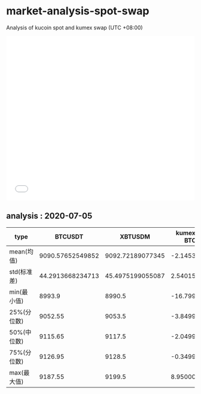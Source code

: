 # market-analysis-spot-swap
Analysis of kucoin spot and kumex swap (UTC +08:00)

<iframe width="100%" height="440" src="./data.html" frameborder="no" border="0" scrolling="no"></iframe>

## analysis : 2020-07-05

type | BTCUSDT | XBTUSDM | kumex-XBTUSDM-BTCUSDT_arb
---|---|---|---
mean(均值) | 9090.57652549852 | 9092.72189077345 | -2.14536527256768
std(标准差) | 44.2913668234713 | 45.4975199055087 | 2.54015406492734
min(最小值) | 8993.9 | 8990.5 | -16.7999999999993
25%(分位数) | 9052.55 | 9053.5 | -3.84999999999855
50%(中位数) | 9115.65 | 9117.5 | -2.04999999999927
75%(分位数) | 9126.95 | 9128.5 | -0.349999999998545
max(最大值) | 9187.55 | 9199.5 | 8.95000000000073
